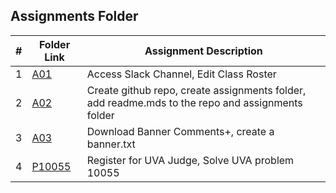 ##  Assignments Folder

|   #   | Folder Link | Assignment Description |
| :---: | ----------- | ---------------------- |
|   1   | [A01](https://github.com/Majestic-Joker/4883-PT-Beaty/tree/main/Assignments/A01) | Access Slack Channel, Edit Class Roster |
|   2   | [A02](https://github.com/Majestic-Joker/4883-PT-Beaty/tree/main/Assignments/A02) | Create github repo, create assignments folder, add readme.mds to the repo and assignments folder |
|   3   | [A03](https://github.com/Majestic-Joker/4883-PT-Beaty/tree/main/Assignments/A03) | Download Banner Comments+, create a banner.txt |
|   4   | [P10055](https://github.com/Majestic-Joker/4883-PT-Beaty/tree/main/Assignments/P10055) | Register for UVA Judge, Solve UVA problem 10055 |